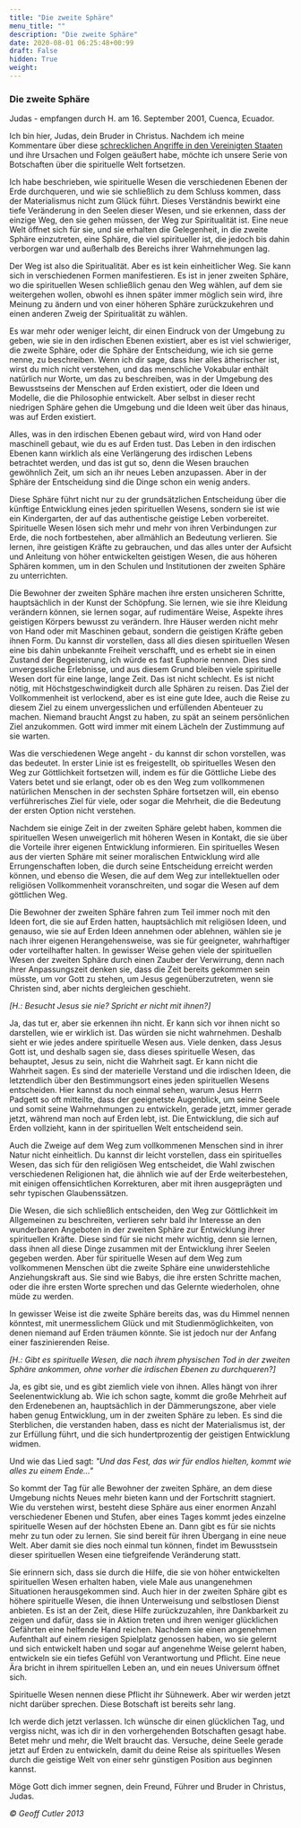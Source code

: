 ```yaml
---
title: "Die zweite Sphäre"
menu_title: ""
description: "Die zweite Sphäre"
date: 2020-08-01 06:25:48+00:99
draft: False
hidden: True
weight:
---
```

### Die zweite Sphäre

Judas - empfangen durch H. am 16. September 2001, Cuenca, Ecuador.

Ich bin hier, Judas, dein Bruder in Christus. Nachdem ich meine Kommentare über diese [schrecklichen Angriffe in den Vereinigten Staaten](/aktuelle-botschaften/aktuelle-botschaften-in-reihenfolge-des-datums/aktuelle-botschaften-2001/was-koennen-wir-tun-um-die-auswirkungen-des-boesen-auszugleichen-hr-judas-15-september-2001/) und ihre Ursachen und Folgen geäußert habe, möchte ich unsere Serie von Botschaften über die spirituelle Welt fortsetzen.

Ich habe beschrieben, wie spirituelle Wesen die verschiedenen Ebenen der Erde durchqueren, und wie sie schließlich zu dem Schluss kommen, dass der Materialismus nicht zum Glück führt. Dieses Verständnis bewirkt eine tiefe Veränderung in den Seelen dieser Wesen, und sie erkennen, dass der einzige Weg, den sie gehen müssen, der Weg zur Spiritualität ist. Eine neue Welt öffnet sich für sie, und sie erhalten die Gelegenheit, in die zweite Sphäre einzutreten, eine Sphäre, die viel spiritueller ist, die jedoch bis dahin verborgen war und außerhalb des Bereichs ihrer Wahrnehmungen lag.

Der Weg ist also die Spiritualität. Aber es ist kein einheitlicher Weg. Sie kann sich in verschiedenen Formen manifestieren. Es ist in jener zweiten Sphäre, wo die spirituellen Wesen schließlich genau den Weg wählen, auf dem sie weitergehen wollen, obwohl es ihnen später immer möglich sein wird, ihre Meinung zu ändern und von einer höheren Sphäre zurückzukehren und einen anderen Zweig der Spiritualität zu wählen.

Es war mehr oder weniger leicht, dir einen Eindruck von der Umgebung zu geben, wie sie in den irdischen Ebenen existiert, aber es ist viel schwieriger, die zweite Sphäre, oder die Sphäre der Entscheidung, wie ich sie gerne nenne, zu beschreiben. Wenn ich dir sage, dass hier alles ätherischer ist, wirst du mich nicht verstehen, und das menschliche Vokabular enthält natürlich nur Worte, um das zu beschreiben, was in der Umgebung des Bewusstseins der Menschen auf Erden existiert, oder die Ideen und Modelle, die die Philosophie entwickelt. Aber selbst in dieser recht niedrigen Sphäre gehen die Umgebung und die Ideen weit über das hinaus, was auf Erden existiert.

Alles, was in den irdischen Ebenen gebaut wird, wird von Hand oder maschinell gebaut, wie du es auf Erden tust. Das Leben in den irdischen Ebenen kann wirklich als eine Verlängerung des irdischen Lebens betrachtet werden, und das ist gut so, denn die Wesen brauchen gewöhnlich Zeit, um sich an ihr neues Leben anzupassen. Aber in der Sphäre der Entscheidung sind die Dinge schon ein wenig anders.

Diese Sphäre führt nicht nur zu der grundsätzlichen Entscheidung über die künftige Entwicklung eines jeden spirituellen Wesens, sondern sie ist wie ein Kindergarten, der auf das authentische geistige Leben vorbereitet. Spirituelle Wesen lösen sich mehr und mehr von ihren Verbindungen zur Erde, die noch fortbestehen, aber allmählich an Bedeutung verlieren. Sie lernen, ihre geistigen Kräfte zu gebrauchen, und das alles unter der Aufsicht und Anleitung von höher entwickelten geistigen Wesen, die aus höheren Sphären kommen, um in den Schulen und Institutionen der zweiten Sphäre zu unterrichten.

Die Bewohner der zweiten Sphäre machen ihre ersten unsicheren Schritte, hauptsächlich in der Kunst der Schöpfung. Sie lernen, wie sie ihre Kleidung verändern können, sie lernen sogar, auf rudimentäre Weise, Aspekte ihres geistigen Körpers bewusst zu verändern. Ihre Häuser werden nicht mehr von Hand oder mit Maschinen gebaut, sondern die geistigen Kräfte geben ihnen Form. Du kannst dir vorstellen, dass all dies diesen spirituellen Wesen eine bis dahin unbekannte Freiheit verschafft, und es erhebt sie in einen Zustand der Begeisterung, ich würde es fast Euphorie nennen. Dies sind unvergessliche Erlebnisse, und aus diesem Grund bleiben viele spirituelle Wesen dort für eine lange, lange Zeit. Das ist nicht schlecht. Es ist nicht nötig, mit Höchstgeschwindigkeit durch alle Sphären zu reisen. Das Ziel der Vollkommenheit ist verlockend, aber es ist eine gute Idee, auch die Reise zu diesem Ziel zu einem unvergesslichen und erfüllenden Abenteuer zu machen. Niemand braucht Angst zu haben, zu spät an seinem persönlichen Ziel anzukommen. Gott wird immer mit einem Lächeln der Zustimmung auf sie warten.

Was die verschiedenen Wege angeht - du kannst dir schon vorstellen, was das bedeutet. In erster Linie ist es freigestellt, ob spirituelles Wesen den Weg zur Göttlichkeit fortsetzen will, indem es für die Göttliche Liebe des Vaters betet und sie erlangt, oder ob es den Weg zum vollkommenen natürlichen Menschen in der sechsten Sphäre fortsetzen will, ein ebenso verführerisches Ziel für viele, oder sogar die Mehrheit, die die Bedeutung der ersten Option nicht verstehen.

Nachdem sie einige Zeit in der zweiten Sphäre gelebt haben, kommen die spirituellen Wesen unweigerlich mit höheren Wesen in Kontakt, die sie über die Vorteile ihrer eigenen Entwicklung informieren. Ein spirituelles Wesen aus der vierten Sphäre mit seiner moralischen Entwicklung wird alle Errungenschaften loben, die durch seine Entscheidung erreicht werden können, und ebenso die Wesen, die auf dem Weg zur intellektuellen oder religiösen Vollkommenheit voranschreiten, und sogar die Wesen auf dem göttlichen Weg.

Die Bewohner der zweiten Sphäre fahren zum Teil immer noch mit den Ideen fort, die sie auf Erden hatten, hauptsächlich mit religiösen Ideen, und genauso, wie sie auf Erden Ideen annehmen oder ablehnen, wählen sie je nach ihrer eigenen Herangehensweise, was sie für geeigneter, wahrhaftiger oder vorteilhafter halten. In gewisser Weise gehen viele der spirituellen Wesen der zweiten Sphäre durch einen Zauber der Verwirrung, denn nach ihrer Anpassungszeit denken sie, dass die Zeit bereits gekommen sein müsste, um vor Gott zu stehen, um Jesus gegenüberzutreten, wenn sie Christen sind, aber nichts dergleichen geschieht.

*[H.: Besucht Jesus sie nie? Spricht er nicht mit ihnen?]*

Ja, das tut er, aber sie erkennen ihn nicht. Er kann sich vor ihnen nicht so darstellen, wie er wirklich ist. Das würden sie nicht wahrnehmen. Deshalb sieht er wie jedes andere spirituelle Wesen aus. Viele denken, dass Jesus Gott ist, und deshalb sagen sie, dass dieses spirituelle Wesen, das behauptet, Jesus zu sein, nicht die Wahrheit sagt. Er kann nicht die Wahrheit sagen. Es sind der materielle Verstand und die irdischen Ideen, die letztendlich über den Bestimmungsort eines jeden spirituellen Wesens entscheiden. Hier kannst du noch einmal sehen, warum Jesus Herrn Padgett so oft mitteilte, dass der geeignetste Augenblick, um seine Seele und somit seine Wahrnehmungen zu entwickeln, gerade jetzt, immer gerade jetzt, während man noch auf Erden lebt, ist. Die Entwicklung, die sich auf Erden vollzieht, kann in der spirituellen Welt entscheidend sein.

Auch die Zweige auf dem Weg zum vollkommenen Menschen sind in ihrer Natur nicht einheitlich. Du kannst dir leicht vorstellen, dass ein spirituelles Wesen, das sich für den religiösen Weg entscheidet, die Wahl zwischen verschiedenen Religionen hat, die ähnlich wie auf der Erde weiterbestehen, mit einigen offensichtlichen Korrekturen, aber mit ihren ausgeprägten und sehr typischen Glaubenssätzen.

Die Wesen, die sich schließlich entscheiden, den Weg zur Göttlichkeit im Allgemeinen zu beschreiten, verlieren sehr bald ihr Interesse an den wunderbaren Angeboten in der zweiten Sphäre zur Entwicklung ihrer spirituellen Kräfte. Diese sind für sie nicht mehr wichtig, denn sie lernen, dass ihnen all diese Dinge zusammen mit der Entwicklung ihrer Seelen gegeben werden. Aber für spirituelle Wesen auf dem Weg zum vollkommenen Menschen übt die zweite Sphäre eine unwiderstehliche Anziehungskraft aus. Sie sind wie Babys, die ihre ersten Schritte machen, oder die ihre ersten Worte sprechen und das Gelernte wiederholen, ohne müde zu werden.

In gewisser Weise ist die zweite Sphäre bereits das, was du Himmel nennen könntest, mit unermesslichem Glück und mit Studienmöglichkeiten, von denen niemand auf Erden träumen könnte. Sie ist jedoch nur der Anfang einer faszinierenden Reise.

*[H.: Gibt es spirituelle Wesen, die nach ihrem physischen Tod in der zweiten Sphäre ankommen, ohne vorher die irdischen Ebenen zu durchqueren?]*

Ja, es gibt sie, und es gibt ziemlich viele von ihnen. Alles hängt von ihrer Seelenentwicklung ab. Wie ich schon sagte, kommt die große Mehrheit auf den Erdenebenen an, hauptsächlich in der Dämmerungszone, aber viele haben genug Entwicklung, um in der zweiten Sphäre zu leben. Es sind die Sterblichen, die verstanden haben, dass es nicht der Materialismus ist, der zur Erfüllung führt, und die sich hundertprozentig der geistigen Entwicklung widmen.

Und wie das Lied sagt: *"Und das Fest, das wir für endlos hielten, kommt wie alles zu einem Ende..."*

So kommt der Tag für alle Bewohner der zweiten Sphäre, an dem diese Umgebung nichts Neues mehr bieten kann und der Fortschritt stagniert. Wie du verstehen wirst, besteht diese Sphäre aus einer enormen Anzahl verschiedener Ebenen und Stufen, aber eines Tages kommt jedes einzelne spirituelle Wesen auf der höchsten Ebene an. Dann gibt es für sie nichts mehr zu tun oder zu lernen. Sie sind bereit für ihren Übergang in eine neue Welt. Aber damit sie dies noch einmal tun können, findet im Bewusstsein dieser spirituellen Wesen eine tiefgreifende Veränderung statt.

Sie erinnern sich, dass sie durch die Hilfe, die sie von höher entwickelten spirituellen Wesen erhalten haben, viele Male aus unangenehmen Situationen herausgekommen sind. Auch hier in der zweiten Sphäre gibt es höhere spirituelle Wesen, die ihnen Unterweisung und selbstlosen Dienst anbieten. Es ist an der Zeit, diese Hilfe zurückzuzahlen, ihre Dankbarkeit zu zeigen und dafür, dass sie in Aktion treten und ihren weniger glücklichen Gefährten eine helfende Hand reichen. Nachdem sie einen angenehmen Aufenthalt auf einem riesigen Spielplatz genossen haben, wo sie gelernt und sich entwickelt haben und sogar auf angenehme Weise gelernt haben, entwickeln sie ein tiefes Gefühl von Verantwortung und Pflicht. Eine neue Ära bricht in ihrem spirituellen Leben an, und ein neues Universum öffnet sich.

Spirituelle Wesen nennen diese Pflicht ihr Sühnewerk. Aber wir werden jetzt nicht darüber sprechen. Diese Botschaft ist bereits sehr lang.

Ich werde dich jetzt verlassen. Ich wünsche dir einen glücklichen Tag, und vergiss nicht, was ich dir in den vorhergehenden Botschaften gesagt habe. Betet mehr und mehr, die Welt braucht das. Versuche, deine Seele gerade jetzt auf Erden zu entwickeln, damit du deine Reise als spirituelles Wesen durch die geistige Welt von einer sehr günstigen Position aus beginnen kannst.

Möge Gott dich immer segnen, dein Freund, Führer und Bruder in Christus, Judas.

*© Geoff Cutler 2013*
